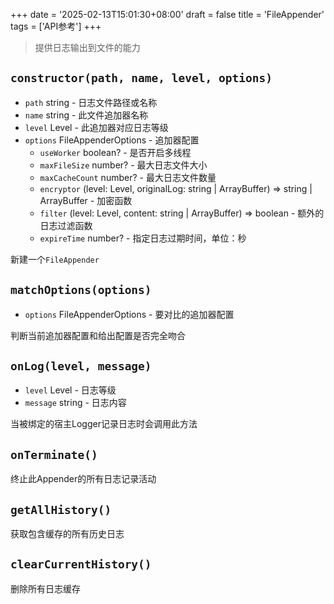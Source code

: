 +++
date = '2025-02-13T15:01:30+08:00'
draft = false
title = 'FileAppender'
tags = ['API参考']
+++

> 提供日志输出到文件的能力

## `constructor(path, name, level, options)`

- `path` string - 日志文件路径或名称
- `name` string - 此文件追加器名称
- `level` Level - 此追加器对应日志等级
- `options` FileAppenderOptions - 追加器配置
  - `useWorker` boolean? - 是否开启多线程
  - `maxFileSize` number? - 最大日志文件大小
  - `maxCacheCount` number? - 最大日志文件数量
  - `encryptor` (level: Level, originalLog: string | ArrayBuffer) => string | ArrayBuffer - 加密函数
  - `filter` (level: Level, content: string | ArrayBuffer) => boolean - 额外的日志过滤函数
  - `expireTime` number? - 指定日志过期时间，单位：秒

新建一个`FileAppender`

## `matchOptions(options)`

- `options` FileAppenderOptions - 要对比的追加器配置

判断当前追加器配置和给出配置是否完全吻合

## `onLog(level, message)`

- `level` Level - 日志等级
- `message` string - 日志内容

当被绑定的宿主Logger记录日志时会调用此方法

## `onTerminate()`

终止此Appender的所有日志记录活动

## `getAllHistory()`

获取包含缓存的所有历史日志

## `clearCurrentHistory()`

删除所有日志缓存